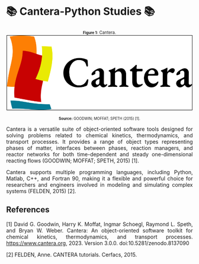 # 📚 Cantera-Python Studies 📚


<div style="text-align: justify;">


<p align="center">
  <strong style="font-size: 70%;">Figure 1:</strong> <span style="font-size: 80%;">Cantera.</span><br>
  <img src="images/cantera.png" width="500px" height="200px" alt="Cantera." style="border: 1px solid #000;">
</p>

<p align="center" style="font-size: 70%;">
  <strong>Source:</strong> GOODWIN; MOFFAT; SPETH (2015) [1].
</p>

Cantera is a versatile suite of object-oriented software 
tools designed for solving problems related to 
chemical kinetics, thermodynamics, and transport processes. 
It provides a range of object types representing phases 
of matter, interfaces between phases, reaction managers, 
and reactor networks for both time-dependent and steady 
one-dimensional reacting flows (GOODWIN; MOFFAT; SPETH, 2015) [1]. 

Cantera supports multiple 
programming languages, including Python, Matlab, C++, 
and Fortran 90, making it a flexible and powerful choice 
for researchers and engineers involved in modeling and 
simulating complex systems (FELDEN, 2015) [2].

## References 

[1] David G. Goodwin, Harry K. Moffat, Ingmar Schoegl, Raymond L. Speth, and Bryan W. Weber. Cantera: An object-oriented software toolkit for chemical kinetics, thermodynamics, and transport processes. https://www.cantera.org, 2023. Version 3.0.0. doi:10.5281/zenodo.8137090

[2] FELDEN, Anne. CANTERA tutorials. Cerfacs, 2015.

</div>